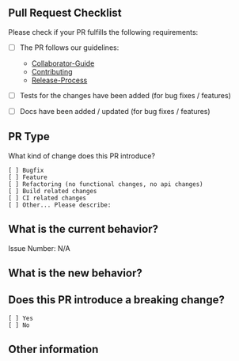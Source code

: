 ## Pull Request Checklist
Please check if your PR fulfills the following requirements:

- [ ] The PR follows our guidelines: 

    - [Collaborator-Guide](https://github.com/expressjs/express/blob/master/Collaborator-Guide.md)
    - [Contributing](https://github.com/expressjs/express/blob/master/Contributing.md)  
    - [Release-Process](https://github.com/expressjs/express/blob/master/Release-Process.md)
    
- [ ] Tests for the changes have been added (for bug fixes / features)
- [ ] Docs have been added / updated (for bug fixes / features)


## PR Type
What kind of change does this PR introduce?

<!-- Please check the one that applies to this PR using "x". -->
```
[ ] Bugfix
[ ] Feature
[ ] Refactoring (no functional changes, no api changes)
[ ] Build related changes
[ ] CI related changes
[ ] Other... Please describe:
```

## What is the current behavior?
<!-- Please describe the current behavior that you are modifying, or link to a relevant issue. -->

Issue Number: N/A


## What is the new behavior?


## Does this PR introduce a breaking change?
```
[ ] Yes
[ ] No
```

<!-- If this PR contains a breaking change, please describe the impact and migration path for existing applications below. -->


## Other information
